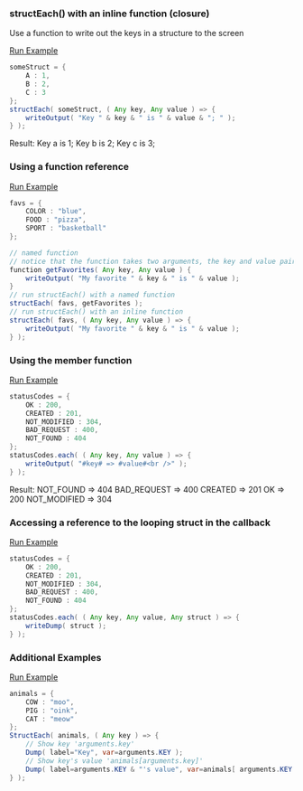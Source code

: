 ### structEach() with an inline function (closure)

Use a function to write out the keys in a structure to the screen

<a href="https://try.boxlang.io/?code=eJwrzs9NDS4pKk0uUbBVqFbg4nRUsFIw1OHidALSRkDaGUgbc9VacxWDVbkmJmdoKBTDdekoaCg45lUqZKdW6oAZZYk5pakKmgq2dgrVXJzlRZklqf6lJQWlJRoKSt6plQpKCmogxUBSSSGzGMyFaAEKWAO5mtZctSACAOHWKZ8%3D" target="_blank">Run Example</a>

```java
someStruct = { 
	A : 1,
	B : 2,
	C : 3
};
structEach( someStruct, ( Any key, Any value ) => {
	writeOutput( "Key " & key & " is " & value & "; " );
} );

```

Result: Key a is 1; Key b is 2; Key c is 3; 

### Using a function reference



<a href="https://try.boxlang.io/?code=eJylUE1rwkAQPWd%2FxSMHq5DivWKhtPXUkmL7B8a4MUviJuzOJkTxvze7DVYK9uJlmJn3sW82p9ZiiSNE9Jy%2BpWs8IN5UTsaJiFZp%2BuLnRh0O5BefH%2Bn6KzDIlpI3VFWxOC2EmM%2BhaS%2B3yJ3OWNU6bGpWmQQXxEORZwxMpbTgrgaZndtLzTYJjFL2IL1FS0MCNKQM6jwgmTNm4EGxNBRMRsCycRk7I%2B%2Bsl9%2F%2FSq04P7iTvKK2NoPaTvGke09NQvPDn%2BEoos7jqePG8RTxe4981CDGJGSbDJ2yYRx1C3HypxqnxySvlBXTGTrFBejvp1xQvPlw9WUy73bdS0PpSmn5n9uV25aPN5znyzfgvrLD" target="_blank">Run Example</a>

```java
favs = { 
	COLOR : "blue",
	FOOD : "pizza",
	SPORT : "basketball"
};

// named function
// notice that the function takes two arguments, the key and value pair of the current iteration of the structure's key-value pairs
function getFavorites( Any key, Any value ) {
	writeOutput( "My favorite " & key & " is " & value );
}
// run structEach() with a named function
structEach( favs, getFavorites );
// run structEach() with an inline function
structEach( favs, ( Any key, Any value ) => {
	writeOutput( "My favorite " & key & " is " & value );
} );

```


### Using the member function



<a href="https://try.boxlang.io/?code=eJxFjcEKgkAQhs%2FuUwzuRUHKylOmYO4KErlkeharhaKocHcLEd%2B9dS9dhvm%2F%2BYZfyFYqkb4uXEAEAyCL7WANS9%2F3kJWWNKkoMXmhc8GqZs9InuUGrvxAw21CmpIeanqsNAvM4yRmrC6IIQEaQyT%2BRTPenq8OOJA8e7jz3jPLp30oDi5EMQzI%2BnY3yZmSbyUdsLG28HTBxsKbUwfz2AY3ROM0fh9xNO4%3D" target="_blank">Run Example</a>

```java
statusCodes = { 
	OK : 200,
	CREATED : 201,
	NOT_MODIFIED : 304,
	BAD_REQUEST : 400,
	NOT_FOUND : 404
};
statusCodes.each( ( Any key, Any value ) => {
	writeOutput( "#key# => #value#<br />" );
} );

```

Result: NOT_FOUND => 404
BAD_REQUEST => 400
CREATED => 201
OK => 200
NOT_MODIFIED => 304

### Accessing a reference to the looping struct in the callback

<a href="https://try.boxlang.io/?code=eJwrLkksKS12zk9JLVawVahW4OL091awUjAyMNDh4nQOcnUMcXUB8w2BfD%2F%2FkHhffxdPN0%2BwoLGBCVDQydElPsg1MNQ1OAQoZgLWCFLo5h%2Fq5wIWMeGqteYqRlikl5qYnKGhoKHgmFepkJ1aqQNmlCXmlKZCmMUlRaXJJQqaCrZ2CtVcnOVFmSWpLqW5BRpwGWuuWhABAJnsNEM%3D" target="_blank">Run Example</a>

```java
statusCodes = { 
	OK : 200,
	CREATED : 201,
	NOT_MODIFIED : 304,
	BAD_REQUEST : 400,
	NOT_FOUND : 404
};
statusCodes.each( ( Any key, Any value, Any struct ) => {
	writeDump( struct );
} );

```


### Additional Examples

<a href="https://try.boxlang.io/?code=eJxdjUsLgkAUhdfOrzjMIhUk94mBmES4KDCIiBaTDCk%2BJtRJRPzv%2BUjCNhe%2Be8%2F9DsvjjKUlbLQginu8YAOaCUENopwO%2B4FEnCcDus55PHJRU9JZJKgKGVYeCyMNbNIY0ODkDRLeQIe9RUsU00QQiXrcqax4yoznVbnuUSXKTmYvDSl78NSmPm%2BogTcr7F%2FM967QrYVFLftMKnlvm1pvC%2Bv9T7t0rUDn%2F7nrK8EyeB9qu2F8AE2dWYA%3D" target="_blank">Run Example</a>

```java
animals = { 
	COW : "moo",
	PIG : "oink",
	CAT : "meow"
};
StructEach( animals, ( Any key ) => {
	// Show key 'arguments.key'
	Dump( label="Key", var=arguments.KEY );
	// Show key's value 'animals[arguments.key]'
	Dump( label=arguments.KEY & "'s value", var=animals[ arguments.KEY ] );
} );

```


